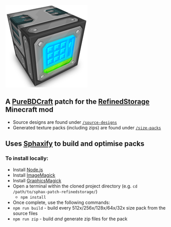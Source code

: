 ![RefinedStorage PureBDCraft Patch](./previews/Patch-Preview-256x.png)

## A [PureBDCraft](http://bdcraft.net/) patch for the [RefinedStorage](https://minecraft.curseforge.com/projects/refined-storage) Minecraft mod
- Source designs are found under [`/source-designs`](./source-designs)
- Generated texture packs (including zips) are found under [`/size-packs`](./size-packs)

## Uses [Sphaxify](https://github.com/GrumpyPirate/Sphaxify) to build and optimise packs
### To install locally:
- Install [Node.js](https://nodejs.org/en/)
- Install [ImageMagick](http://www.imagemagick.org/script/binary-releases.php)
- Install [GraphicsMagick](http://www.graphicsmagick.org/download.html)
- Open a terminal within the cloned project directory (e.g. `cd /path/to/sphax-patch-refinedstorage/`)
  - `npm install`
- Once complete, use the following commands:
 - `npm run build` - build every 512x/256x/128x/64x/32x size pack from the source files
 - `npm run zip` - build *and* generate zip files for the pack
